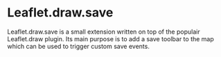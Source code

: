 ﻿# Leaflet.draw.save

Leaflet.draw.save is a small extension written on top of the populair Leaflet.draw plugin.
Its main purpose is to add a save toolbar to the map which can be used to trigger custom save events.